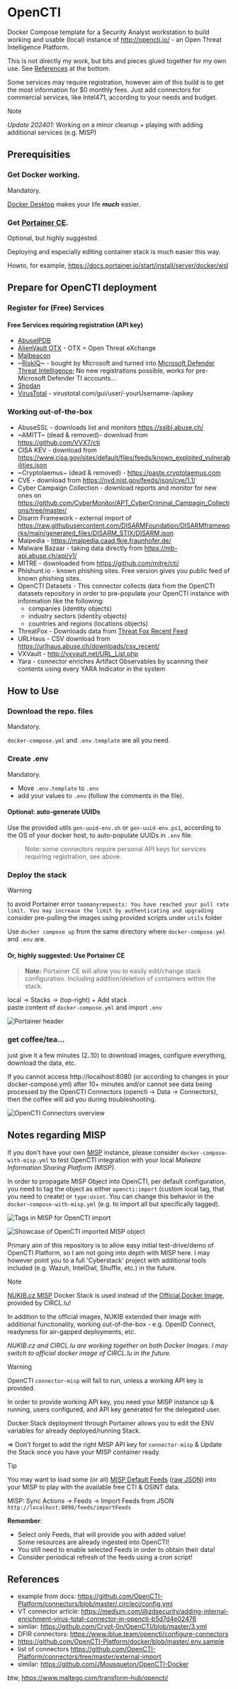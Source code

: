 # OpenCTI
Docker Compose template for a Security Analyst workstation to build working and usable (local) instance of http://opencti.io/ - an Open Threat Intelligence Platform.

This is not directly my work, but bits and pieces glued together for my own use.
See [References](#References) at the bottom.

Some services may require registration, however aim of this build is to get the most information for $0 monthly fees.
Just add connectors for commercial services, like Intel471, according to your needs and budget.

> [!NOTE]
> *Update 202401:*
> Working on a minor cleanup + playing with adding additional services (e.g. MISP)

## Prerequisities

### Get Docker working.
Mandatory.

[Docker Desktop](https://www.docker.com/products/docker-desktop/) makes your life **much** easier.

### Get [Portainer CE](https://portainer.io/).
Optional, but highly suggested.

Deploying and especially editing container stack is much easier this way.

Howto, for example, https://docs.portainer.io/start/install/server/docker/wsl 

## Prepare for OpenCTI deployment

### Register for (Free) Services

#### Free Services requiring registration (API key)
* [AbuseIPDB](https://www.abuseipdb.com/account/api)
* [AlienVault OTX](https://otx.alienvault.com/api) - OTX = Open Threat eXchange
* [Malbeacon](https://www.malbeacon.com/register)
* ~[RiskIQ](https://community.riskiq.com/)~ - bought by Microsoft and turned into [Microsoft Defender Threat Intelligence](https://ti.defender.microsoft.com/); No new registrations possible, works for pre-Microsoft Defender TI accounts...
* [Shodan](https://account.shodan.io/)
* [VirusTotal](https://www.virustotal.com/) - virustotal.com/gui/user/-yourUsername-/apikey

### Working out-of-the-box
* AbuseSSL - downloads list and monitors https://sslbl.abuse.ch/
* ~AMITT~ (dead & removed)- download from https://github.com/VVX7/cti
* CISA KEV - download from https://www.cisa.gov/sites/default/files/feeds/known_exploited_vulnerabilities.json
* ~Cryptolaemus~ (dead & removed) - https://paste.cryptolaemus.com
* CVE - download from https://nvd.nist.gov/feeds/json/cve/1.1/
* Cyber Campaign Collection - download reports and monitor for new ones on https://github.com/CyberMonitor/APT_CyberCriminal_Campagin_Collections/tree/master/ 
* Disarm Framework - external import of https://raw.githubusercontent.com/DISARMFoundation/DISARMframeworks/main/generated_files/DISARM_STIX/DISARM.json
* Malpedia - https://malpedia.caad.fkie.fraunhofer.de/
* Malware Bazaar - taking data directly from https://mb-api.abuse.ch/api/v1/
* MITRE - downloaded from https://github.com/mitre/cti/
* Phishunt.io - known phishing sites. Free version gives you public feed of known phishing sites.
* OpenCTI Datasets - This connector collects data from the OpenCTI datasets repository in order to pre-populate your OpenCTI instance with information like the following:
  - companies (identity objects)
  - industry sectors (identity objects)
  - countries and regions (locations objects)
* ThreatFox - Downloads data from [Threat Fox Recent Feed](https://threatfox.abuse.ch/)
* URLHaus - CSV download from https://urlhaus.abuse.ch/downloads/csv_recent/
* VXVault - http://vxvault.net/URL_List.php
* Yara - connector enriches Artifact Observables by scanning their contents using every YARA Indicator in the system

## How to Use

### Download the repo. files
Mandatory.

`docker-compose.yml` and `.env.template` are all you need.

### Create .env
Mandatory.

- Move `.env.template` to `.env`
- add your values to `.env` (follow the comments in the file).

#### Optional: auto-generate UUIDs
Use the provided utils `gen-uuid-env.sh` or `gen-uuid-env.ps1`, according to the OS of your docker host, to auto-populate UUIDs in `.env` file.


> Note: some connectors require personal API keys for services requiring registration, see above.

### Deploy the stack

> [!WARNING]
>  to avoid Portainer error
> `toomanyrequests: You have reached your pull rate limit. You may increase the limit by authenticating and upgrading`
> consider pre-pulling the images using provided scripts under `utils` folder

Use `docker compose up` from the same directory where `docker-compose.yml` and `.env` are.



#### Or, highly suggested: Use Portainer CE
> **Note:** Portainer CE will allow you to easily edit/change stack configuration. Including addition/deletion of containers within the stack.

local -> Stacks -> (top-right) + Add stack <br> paste content of `docker-compose.yml` and import `.env`


![Portainer header](/docs/portainer-stacks-list.PNG)


### get coffee/tea...
just give it a few minutes (2..10) to download images, configure everything, download the data, etc.

If you cannot access http://localhost:8080 (or according to changes in your docker-compose.yml) after 10+ minutes and/or cannot see data being processed by the OpenCTI Connectors (opencti -> Data -> Connectors), then the coffee will aid you during troubleshooting.


![OpenCTI Connectors overview](/docs/opencti-connectors.PNG)

## Notes regarding MISP

If you don't have your own [MISP](https://www.misp-project.org/) instance, please consider `docker-compose-with-misp.yml` to test OpenCTI integration with your local *Malware Information Sharing Platform (MISP)*.

In order to propagate MISP Object into OpenCTI, per default configuration, you need to tag the object as either `opencti:import` (custom local tag, that you need to create) or `type:osint`. You can change this behavior in the `docker-compose-with-misp.yml` (e.g. to import all but specifically tagged).

![Tags in MISP for OpenCTI import](/docs/misp-tag-opencti_import.png)

![Showcase of OpenCTI imported MISP object](/docs/opencti-import-misp-object.png)

Primary aim of this repository is to allow easy initial test-drive/demo of OpenCTI Platform, so I am not going into depth with MISP here. I may however point you to a full 'Cyberstack' project with additional tools included (e.g. Wazuh, IntelOwl, Shuffle, etc.) in the future.

> [!NOTE]
> [NUKIB.cz MISP](https://github.com/NUKIB/misp) Docker Stack is used instead of the [Official Docker Image](https://github.com/MISP/misp-docker), provided by CIRCL.lu!
>
> In addition to the official images, NUKIB extended their image with additional functionality, working out-of-the-box - e.g. OpenID Connect, readyness for air-gapped deployments, etc.
>
> *NUKIB.cz and CIRCL.lu are working together on both Docker Images. I may switch to official docker image of CIRCL.lu in the future.*

> [!WARNING]
> OpenCTI `connector-misp` will fail to run, unless a working API key is provided.
>
> In order to provide working API key, you need your MISP instance up & running, users configured, and API key generated for the delegated user.
>
> Docker Stack deployment through Portainer allows you to edit the ENV variables for already deployed/running Stack.
>
> => Don't forget to add the right MISP API key for `connector-misp` & Update the Stack once you have your MISP container ready.

> [!TIP]
> You may want to load some (or all) [MISP Default Feeds](https://www.misp-project.org/feeds/) ([raw JSON](https://raw.githubusercontent.com/MISP/MISP/2.4/app/files/feed-metadata/defaults.json)) into your MISP to play with the available free CTI & OSINT data.
>
> MISP: Sync Actions -> Feeds -> Import Feeds from JSON 
> `http://localhost:8090/feeds/importFeeds`
>
> **Remember**:
> * Select only Feeds, that will provide you with added value! <br /> Some resources are already ingested into OpenCTI!
> * You still need to enable selected Feeds in order to obtain their data!
> * Consider periodical refresh of the feeds using a cron script!

## References
* example from docs: https://github.com/OpenCTI-Platform/connectors/blob/master/.circleci/config.yml
* VT connector article: https://medium.com/@zdsecurity/adding-internal-enrichment-virus-total-connector-in-opencti-b5d7d4e02476
* similar: https://github.com/Crypt-0n/OpenCTI/blob/master/3.yml
* DFIR connectors: https://www.iblue.team/opencti/configure-connectors
* https://github.com/OpenCTI-Platform/docker/blob/master/.env.sample
* list of connectors https://github.com/OpenCTI-Platform/connectors/tree/master/external-import
* similar: https://github.com/JMousqueton/OpenCTI-Docker

btw, https://www.maltego.com/transform-hub/opencti/
